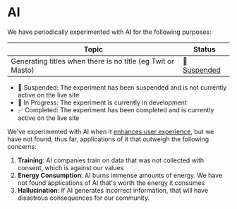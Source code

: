 # AI

We have periodically experimented with AI for the following purposes:

| Topic                                                       | Status                                                     |
| ----------------------------------------------------------- | ---------------------------------------------------------- |
| Generating titles when there is no title (eg Twit or Masto) | 🙈 [Suspended](https://social.coop/@eb/112797743728441302) |

- 🙈 Suspended: The experiment has been suspended and is not currently active on the live site
- 🚧 In Progress: The experiment is currently in development
- ✅ Completed: The experiment has been completed and is currently active on the live site

We've experimented with AI when it [enhances user experience](https://boehs.org/node/old-tech), but we have not found, thus far, applications of it that outweigh the following concerns:

1. **Training**: AI companies train on data that was not collected with consent, which is against our values
2. **Energy Consumption**: AI burns immense amounts of energy. We have not found applications of AI that's worth the energy it consumes
3. **Hallucination**: If AI generates incorrect information, that will have disastrous consequences for our community.

